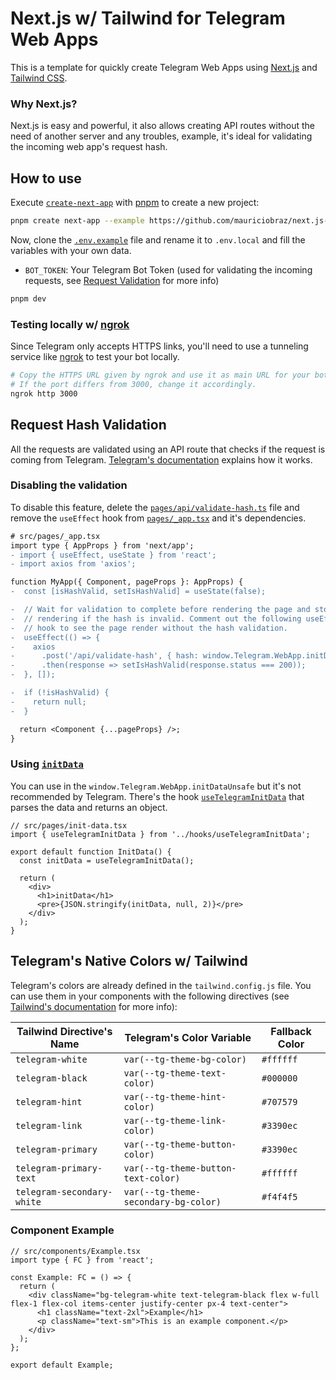 # Next.js w/ Tailwind for Telegram Web Apps

This is a template for quickly create Telegram Web Apps using [Next.js](https://nextjs.org/) and [Tailwind CSS](https://tailwindcss.com/).

### Why Next.js?

Next.js is easy and powerful, it also allows creating API routes without the need of another server and any troubles, example, it's ideal for validating the incoming web app's request hash.

## How to use

Execute [`create-next-app`](https://github.com/vercel/next.js/tree/canary/packages/create-next-app) with [pnpm](https://pnpm.io) to create a new project:

```bash
pnpm create next-app --example https://github.com/mauriciobraz/next.js-telegram-webapp your-app-name
```

Now, clone the [`.env.example`](.env.example) file and rename it to `.env.local` and fill the variables with your own data.

- `BOT_TOKEN`: Your Telegram Bot Token (used for validating the incoming requests, see [Request Validation](#request-validation) for more info)

```bash
pnpm dev
```

### Testing locally w/ [ngrok](https://ngrok.com/)

Since Telegram only accepts HTTPS links, you'll need to use a tunneling service like [ngrok](https://ngrok.com/) to test your bot locally.

```bash
# Copy the HTTPS URL given by ngrok and use it as main URL for your bot.
# If the port differs from 3000, change it accordingly.
ngrok http 3000
```

## Request Hash Validation

All the requests are validated using an API route that checks if the request is coming from Telegram. [Telegram's documentation](https://core.telegram.org/bots/webapps#validating-data-received-via-the-web-app) explains how it works.

### Disabling the validation

To disable this feature, delete the [`pages/api/validate-hash.ts`](src/pages/api/validate-hash.ts) file and remove the `useEffect` hook from [`pages/_app.tsx`](src/pages/_app.tsx) and it's dependencies.

```diff
# src/pages/_app.tsx
import type { AppProps } from 'next/app';
- import { useEffect, useState } from 'react';
- import axios from 'axios';

function MyApp({ Component, pageProps }: AppProps) {
-  const [isHashValid, setIsHashValid] = useState(false);

-  // Wait for validation to complete before rendering the page and stop the
-  // rendering if the hash is invalid. Comment out the following useEffect
-  // hook to see the page render without the hash validation.
-  useEffect(() => {
-    axios
-      .post('/api/validate-hash', { hash: window.Telegram.WebApp.initData })
-      .then(response => setIsHashValid(response.status === 200));
-  }, []);

-  if (!isHashValid) {
-    return null;
-  }

  return <Component {...pageProps} />;
}
```

### Using [`initData`](https://core.telegram.org/bots/webapps#webappinitdata)

You can use in the `window.Telegram.WebApp.initDataUnsafe` but it's not recommended by Telegram. There's the hook [`useTelegramInitData`](src/hooks/useTelegramInitData.ts) that parses the data and returns an object.

```tsx
// src/pages/init-data.tsx
import { useTelegramInitData } from '../hooks/useTelegramInitData';

export default function InitData() {
  const initData = useTelegramInitData();

  return (
    <div>
      <h1>initData</h1>
      <pre>{JSON.stringify(initData, null, 2)}</pre>
    </div>
  );
}
```

## Telegram's Native Colors w/ Tailwind

Telegram's colors are already defined in the `tailwind.config.js` file. You can use them in your components with the following directives (see [Tailwind's documentation](https://tailwindcss.com/docs/customizing-colors#using-custom-colors) for more info):

| Tailwind Directive's Name  | Telegram's Color Variable            | Fallback Color |
| -------------------------- | ------------------------------------ | -------------- |
| `telegram-white`           | `var(--tg-theme-bg-color)`           | `#ffffff`      |
| `telegram-black`           | `var(--tg-theme-text-color)`         | `#000000`      |
| `telegram-hint`            | `var(--tg-theme-hint-color)`         | `#707579`      |
| `telegram-link`            | `var(--tg-theme-link-color)`         | `#3390ec`      |
| `telegram-primary`         | `var(--tg-theme-button-color)`       | `#3390ec`      |
| `telegram-primary-text`    | `var(--tg-theme-button-text-color)`  | `#ffffff`      |
| `telegram-secondary-white` | `var(--tg-theme-secondary-bg-color)` | `#f4f4f5`      |

### Component Example

```tsx
// src/components/Example.tsx
import type { FC } from 'react';

const Example: FC = () => {
  return (
    <div className="bg-telegram-white text-telegram-black flex w-full flex-1 flex-col items-center justify-center px-4 text-center">
      <h1 className="text-2xl">Example</h1>
      <p className="text-sm">This is an example component.</p>
    </div>
  );
};

export default Example;
```
